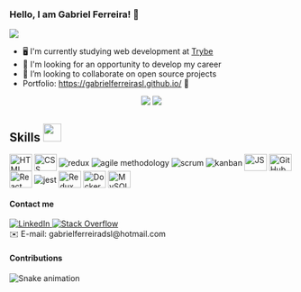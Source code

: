 ### Hello, I am Gabriel Ferreira! 👋

  <p>
      <a href="https://github.com/DenverCoder1/readme-typing-svg"><img src="https://readme-typing-svg.herokuapp.com?&font=IBM+Plex+Sans&color=abcdef&size=20&lines=Welcome+to+my+GitHub+Profile!;I'm+a+Full-Stack+Developer!" /></a>
</p>

- 🖥️ I'm currently studying web development at <a href="https://www.betrybe.com/">Trybe</a>
- 💼 I'm looking for an opportunity to develop my career
- 💬 I’m looking to collaborate on open source projects
- Portfolio: https://gabrielferreirasl.github.io/ 👋

<div align="center">
  <img src='https://github-readme-stats.vercel.app/api?username=Gabrielferreirasl' />
  <img src='https://github-readme-stats.vercel.app/api/top-langs/?username=Gabrielferreirasl' />
  </div>

<h2> Skills <img src = "https://media2.giphy.com/media/QssGEmpkyEOhBCb7e1/giphy.gif?cid=ecf05e47a0n3gi1bfqntqmob8g9aid1oyj2wr3ds3mg700bl&rid=giphy.gif" width = 32px> </h2>
<div style="display: inline_block">
  <img align="center" alt="HTML" height="30" width="40" src="https://cdn.jsdelivr.net/gh/devicons/devicon/icons/html5/html5-plain-wordmark.svg">
  <img align="center" alt="CSS" height="30" width="40" src="https://cdn.jsdelivr.net/gh/devicons/devicon/icons/css3/css3-plain-wordmark.svg">
  <img align="center" alt="redux" src="https://img.shields.io/badge/redux-764ABC?style=for-the-badge&logo=redux&logoColor=white">
  <img align="center" alt="agile methodology" src="https://img.shields.io/badge/agile_methodology-239120?style=for-the-badge">
  <img align="center" alt="scrum" src="https://img.shields.io/badge/scrum-1572B6?style=for-the-badge">
  <img align="center" alt="kanban" src="https://img.shields.io/badge/kanban-CC2927?style=for-the-badge">
  <img align="center" alt="JS" height="30" width="40" src="https://cdn.jsdelivr.net/gh/devicons/devicon/icons/javascript/javascript-original.svg">
  <img align="center" alt="GitHub" height="30" width="40" src="https://cdn.jsdelivr.net/gh/devicons/devicon/icons/github/github-original-wordmark.svg">
  <img align="center" alt="React" height="30" width="40" src="https://cdn.jsdelivr.net/gh/devicons/devicon/icons/react/react-original-wordmark.svg">
  <img align="center" alt="jest" src="https://img.shields.io/badge/jest-C21325?style=for-the-badge&logo=jest&logoColor=white">
  <img align="center" alt="Redux" height="30" width="40" src="https://cdn.jsdelivr.net/gh/devicons/devicon/icons/redux/redux-original.svg">
  <img align="center" alt="Docker" height="30" width="40" src="https://cdn.jsdelivr.net/gh/devicons/devicon/icons/docker/docker-plain-wordmark.svg">
  <img align="center" alt="MySQL" height="30" width="40" src="https://cdn.jsdelivr.net/gh/devicons/devicon/icons/mysql/mysql-original.svg">
  </div>

#### Contact me

<a href="https://www.linkedin.com/in/gabriel-ferreira-9aa930214/" target="_blank">
    <img alt="LinkedIn" src="https://img.shields.io/badge/LinkedIn-0077B5?style=for-the-badge&logo=linkedin&logoColor=white">
  </a>   
   <a href="https://stackoverflow.com/users/17502057/gabrielferreirasl" target="_blank">
    <img alt="Stack Overflow" src="https://img.shields.io/badge/Stack_Overflow-FE7A16?style=for-the-badge&logo=stack-overflow&logoColor=white">
  </a> 
  <div>
    ✉️ E-mail: gabrielferreiradsl@hotmail.com
  </div>

#### Contributions
  ![Snake animation](https://github.com/Gabrielferreirasl/Gabrielferreirasl/blob/output/github-contribution-grid-snake.svg)

